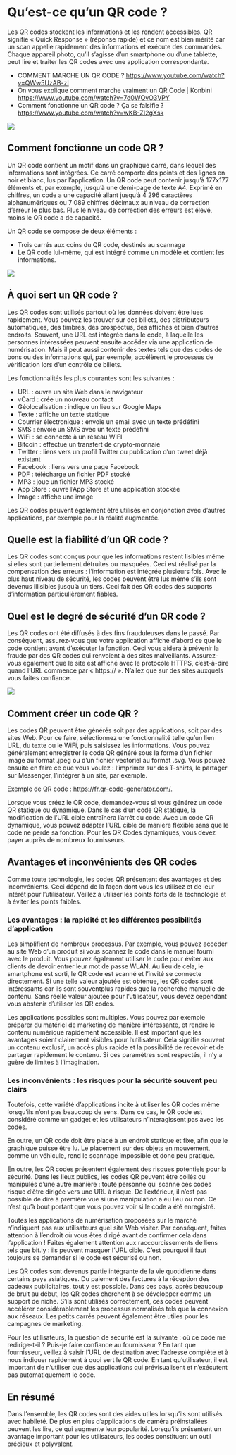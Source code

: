 # Qu’est-ce qu’un QR code ?

Les QR codes stockent les informations et les rendent accessibles. QR signifie « Quick Response » (réponse rapide) et ce nom est bien mérité car un scan appelle rapidement des informations et exécute des commandes. Chaque appareil photo, qu’il s’agisse d’un smartphone ou d’une tablette, peut lire et traiter les QR codes avec une application correspondante.

- COMMENT MARCHE UN QR CODE ? https://www.youtube.com/watch?v=QWw5UzAB-zI
- On vous explique comment marche vraiment un QR Code | Konbini https://www.youtube.com/watch?v=7d0WQvO3VPY
- Comment fonctionne un QR code ? Ça se falsifie ? https://www.youtube.com/watch?v=wKB-ZI2gXsk

![](https://www.ionos.fr/digitalguide/fileadmin/_processed_/8/e/csm_mobile-payment-t_4918543f27.jpg)

## Comment fonctionne un code QR ?

Un QR code contient un motif dans un graphique carré, dans lequel des informations sont intégrées. Ce carré comporte des points et des lignes en noir et blanc, lus par l’application. Un QR code peut contenir jusqu’à 177x177 éléments et, par exemple, jusqu’à une demi-page de texte A4. Exprimé en chiffres, un code a une capacité allant jusqu’à 4 296 caractères alphanumériques ou 7 089 chiffres décimaux au niveau de correction d’erreur le plus bas. Plus le niveau de correction des erreurs est élevé, moins le QR code a de capacité.

Un QR code se compose de deux éléments :

- Trois carrés aux coins du QR code, destinés au scannage
- Le QR code lui-même, qui est intégré comme un modèle et contient les informations.

![](https://www.ionos.fr/digitalguide/fileadmin/_processed_/1/1/csm_qr-code-aufbau_e3205187f9.png)

## À quoi sert un QR code ?

Les QR codes sont utilisés partout où les données doivent être lues rapidement. Vous pouvez les trouver sur des billets, des distributeurs automatiques, des timbres, des prospectus, des affiches et bien d’autres endroits. Souvent, une URL est intégrée dans le code, à laquelle les personnes intéressées peuvent ensuite accéder via une application de numérisation. Mais il peut aussi contenir des textes tels que des codes de bons ou des informations qui, par exemple, accélèrent le processus de vérification lors d’un contrôle de billets.

Les fonctionnalités les plus courantes sont les suivantes :

- URL : ouvre un site Web dans le navigateur
- vCard : crée un nouveau contact
- Géolocalisation : indique un lieu sur Google Maps
- Texte : affiche un texte statique
- Courrier électronique : envoie un email avec un texte prédéfini
- SMS : envoie un SMS avec un texte prédéfini
- WiFi : se connecte à un réseau WIFI
- Bitcoin : effectue un transfert de crypto-monnaie
- Twitter : liens vers un profil Twitter ou publication d’un tweet déjà existant
- Facebook : liens vers une page Facebook
- PDF : télécharge un fichier PDF stocké
- MP3 : joue un fichier MP3 stocké
- App Store : ouvre l’App Store et une application stockée
- Image : affiche une image

Les QR codes peuvent également être utilisés en conjonction avec d’autres applications, par exemple pour la réalité augmentée.

## Quelle est la fiabilité d’un QR code ?

Les QR codes sont conçus pour que les informations restent lisibles même si elles sont partiellement détruites ou masquées. Ceci est réalisé par la compensation des erreurs : l’information est intégrée plusieurs fois. Avec le plus haut niveau de sécurité, les codes peuvent être lus même s’ils sont devenus illisibles jusqu’à un tiers. Ceci fait des QR codes des supports d’information particulièrement fiables.

## Quel est le degré de sécurité d’un QR code ?

Les QR codes ont été diffusés à des fins frauduleuses dans le passé. Par conséquent, assurez-vous que votre application affiche d’abord ce que le code contient avant d’exécuter la fonction. Ceci vous aidera à prévenir la fraude par des QR codes qui renvoient à des sites malveillants. Assurez-vous également que le site est affiché avec le protocole HTTPS, c’est-à-dire quand l’URL commence par « https:// ». N’allez que sur des sites auxquels vous faites confiance.

![](https://www.ionos.fr/digitalguide/fileadmin/_processed_/a/7/csm_comment-utiliser-un-qr-code_c1ad2736d6.png)

## Comment créer un code QR ?

Les codes QR peuvent être générés soit par des applications, soit par des sites Web. Pour ce faire, sélectionnez une fonctionnalité telle qu’un lien URL, du texte ou le WiFi, puis saisissez les informations. Vous pouvez généralement enregistrer le code QR généré sous la forme d’un fichier image au format .jpeg ou d’un fichier vectoriel au format .svg. Vous pouvez ensuite en faire ce que vous voulez : l’imprimer sur des T-shirts, le partager sur Messenger, l’intégrer à un site, par exemple.

Exemple de QR code : https://fr.qr-code-generator.com/.

Lorsque vous créez le QR code, demandez-vous si vous générez un code QR statique ou dynamique. Dans le cas d’un code QR statique, la modification de l’URL cible entraînera l’arrêt du code. Avec un code QR dynamique, vous pouvez adapter l’URL cible de manière flexible sans que le code ne perde sa fonction. Pour les QR Codes dynamiques, vous devez payer auprès de nombreux fournisseurs.

## Avantages et inconvénients des QR codes

Comme toute technologie, les codes QR présentent des avantages et des inconvénients. Ceci dépend de la façon dont vous les utilisez et de leur intérêt pour l’utilisateur. Veillez à utiliser les points forts de la technologie et à éviter les points faibles.

### Les avantages : la rapidité et les différentes possibilités d’application

Les simplifient de nombreux processus. Par exemple, vous pouvez accéder au site Web d’un produit si vous scannez le code dans le manuel fourni avec le produit. Vous pouvez également utiliser le code pour éviter aux clients de devoir entrer leur mot de passe WLAN. Au lieu de cela, le smartphone est sorti, le QR code est scanné et l’invité se connecte directement. Si une telle valeur ajoutée est obtenue, les QR codes sont intéressants car ils sont souventplus rapides que la recherche manuelle de contenu. Sans réelle valeur ajoutée pour l’utilisateur, vous devez cependant vous abstenir d’utiliser les QR codes.

Les applications possibles sont multiples. Vous pouvez par exemple préparer du matériel de marketing de manière intéressante, et rendre le contenu numérique rapidement accessible. Il est important que les avantages soient clairement visibles pour l’utilisateur. Cela signifie souvent un contenu exclusif, un accès plus rapide et la possibilité de recevoir et de partager rapidement le contenu. Si ces paramètres sont respectés, il n’y a guère de limites à l’imagination.

### Les inconvénients : les risques pour la sécurité souvent peu clairs

Toutefois, cette variété d’applications incite à utiliser les QR codes même lorsqu’ils n’ont pas beaucoup de sens. Dans ce cas, le QR code est considéré comme un gadget et les utilisateurs n’interagissent pas avec les codes.

En outre, un QR code doit être placé à un endroit statique et fixe, afin que le graphique puisse être lu. Le placement sur des objets en mouvement, comme un véhicule, rend le scannage impossible et donc peu pratique.

En outre, les QR codes présentent également des risques potentiels pour la sécurité. Dans les lieux publics, les codes QR peuvent être collés ou manipulés d’une autre manière : toute personne qui scanne ces codes risque d’être dirigée vers une URL à risque. De l’extérieur, il n’est pas possible de dire à première vue si une manipulation a eu lieu ou non. Ce n’est qu’à bout portant que vous pouvez voir si le code a été enregistré.

Toutes les applications de numérisation proposées sur le marché n’indiquent pas aux utilisateurs quel site Web visiter. Par conséquent, faites attention à l’endroit où vous êtes dirigé avant de confirmer cela dans l’application ! Faites également attention aux raccourcissements de liens tels que bit.ly : ils peuvent masquer l’URL cible. C’est pourquoi il faut toujours se demander si le code est sécurisé ou non.

Les QR codes sont devenus partie intégrante de la vie quotidienne dans certains pays asiatiques. Du paiement des factures à la réception des cadeaux publicitaires, tout y est possible. Dans ces pays, après beaucoup de bruit au début, les QR codes cherchent à se développer comme un support de niche. S’ils sont utilisés correctement, ces codes peuvent accélérer considérablement les processus normalisés tels que la connexion aux réseaux. Les petits carrés peuvent également être utiles pour les campagnes de marketing.

Pour les utilisateurs, la question de sécurité est la suivante : où ce code me redirige-t-il ? Puis-je faire confiance au fournisseur ? En tant que fournisseur, veillez à saisir l’URL de destination avec l’adresse complète et à nous indiquer rapidement à quoi sert le QR code. En tant qu’utilisateur, il est important de n’utiliser que des applications qui prévisualisent et n’exécutent pas automatiquement le code.

## En résumé

Dans l’ensemble, les QR codes sont des aides utiles lorsqu’ils sont utilisés avec habileté. De plus en plus d’applications de caméra préinstallées peuvent les lire, ce qui augmente leur popularité. Lorsqu’ils présentent un avantage important pour les utilisateurs, les codes constituent un outil précieux et polyvalent.